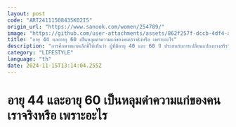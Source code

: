 ```yaml
---
layout: post
code: "ART24111508435K02I5"
origin_url: "https://www.sanook.com/women/254789/"
image: "https://github.com/user-attachments/assets/862f257f-dccb-4df4-a288-5e19e36f7b85"
title: "อายุ 44 และอายุ 60 เป็นหลุมดำความแก่ของคนเราจริงหรือ เพราะอะไร"
description: "การศึกษาขนาดเล็กชี้ให้เห็นว่า ผู้ที่มีอายุ 40 และ 60 ปี ประสบกับการเปลี่ยนแปลงทางสรีรวิทยาที่สำคัญ"
category: "LIFESTYLE"
language: "th"
date: 2024-11-15T13:14:04.255Z
---
```


# อายุ 44 และอายุ 60 เป็นหลุมดำความแก่ของคนเราจริงหรือ เพราะอะไร